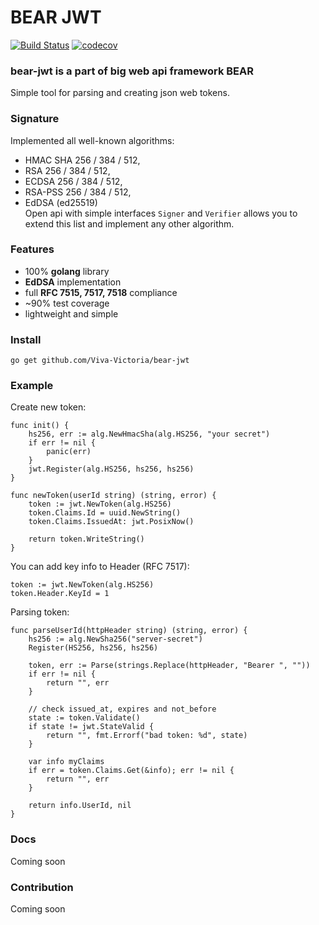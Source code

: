 # BEAR JWT 
[![Build Status](https://app.travis-ci.com/Viva-Victoria/bear-jwt.svg?branch=master)](https://app.travis-ci.com/Viva-Victoria/bear-jwt) [![codecov](https://codecov.io/gh/Viva-Victoria/bear-jwt/branch/master/graph/badge.svg?token=IelspWAvBc)](https://codecov.io/gh/Viva-Victoria/bear-jwt)
### bear-jwt is a part of big web api framework BEAR
Simple tool for parsing and creating json web tokens. 

### Signature  
Implemented all well-known algorithms:  
- HMAC SHA 256 / 384 / 512,  
- RSA 256 / 384 / 512,  
- ECDSA 256 / 384 / 512,  
- RSA-PSS 256 / 384 / 512,  
- EdDSA (ed25519)  
Open api with simple interfaces `Signer` and `Verifier` allows you to extend this list and
implement any other algorithm.

### Features
- 100% **golang** library
- **EdDSA** implementation
- full **RFC 7515, 7517, 7518** compliance
- ~90% test coverage
- lightweight and simple

### Install
`go get github.com/Viva-Victoria/bear-jwt`

### Example
Create new token:
```golang
func init() {
	hs256, err := alg.NewHmacSha(alg.HS256, "your secret")
	if err != nil {
		panic(err)
	}
	jwt.Register(alg.HS256, hs256, hs256)
}

func newToken(userId string) (string, error) {
    token := jwt.NewToken(alg.HS256)
    token.Claims.Id = uuid.NewString()
    token.Claims.IssuedAt: jwt.PosixNow()
	
    return token.WriteString()
}
```
You can add key info to Header (RFC 7517):
```golang
token := jwt.NewToken(alg.HS256)
token.Header.KeyId = 1
```

Parsing token:
```golang
func parseUserId(httpHeader string) (string, error) {
    hs256 := alg.NewSha256("server-secret")
    Register(HS256, hs256, hs256)
    
    token, err := Parse(strings.Replace(httpHeader, "Bearer ", ""))
    if err != nil {
        return "", err
    }
	
    // check issued_at, expires and not_before
    state := token.Validate()
    if state != jwt.StateValid {
        return "", fmt.Errorf("bad token: %d", state)
    }
	
    var info myClaims
    if err = token.Claims.Get(&info); err != nil {
        return "", err
    }
	
    return info.UserId, nil
}
```

### Docs 
Coming soon

### Contribution
Coming soon
